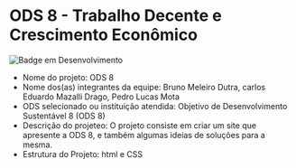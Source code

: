 # ODS 8 - Trabalho Decente e Crescimento Econômico
![Badge em Desenvolvimento](http://img.shields.io/static/v1?label=STATUS&message=EM%20DESENVOLVIMENTO&color=GREEN&style=for-the-badge)


- Nome do projeto: ODS 8
- Nome dos(as) integrantes da equipe: Bruno Meleiro Dutra, carlos Eduardo Mazalli Drago, Pedro Lucas Mota
- ODS selecionado ou instituição atendida: Objetivo de Desenvolvimento Sustentável 8 (ODS 8)
- Descrição do projeteo: O projeto consiste em criar um site que apresente a ODS 8, e  também algumas ideias de soluções para a mesma.
- Estrutura do Projeto: html e CSS

